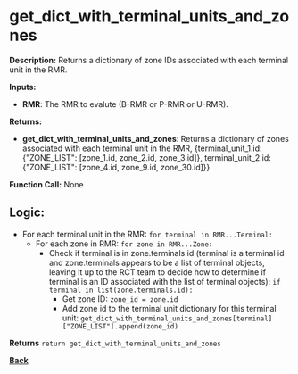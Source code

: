 # get_dict_with_terminal_units_and_zones    

**Description:** Returns a dictionary of zone IDs associated with each terminal unit in the RMR.   

**Inputs:**  
- **RMR**: The RMR to evalute (B-RMR or P-RMR or U-RMR).    

**Returns:**  
- **get_dict_with_terminal_units_and_zones**: Returns a dictionary of zones associated with each terminal unit in the RMR, {terminal_unit_1.id: {"ZONE_LIST": [zone_1.id, zone_2.id, zone_3.id]}, terminal_unit_2.id: {"ZONE_LIST": [zone_4.id, zone_9.id, zone_30.id]}}
 
**Function Call:**  None

## Logic:   
- For each terminal unit in the RMR: `for terminal in RMR...Terminal:`  
    - For each zone in RMR: `for zone in RMR...Zone:`
        - Check if terminal is in zone.terminals.id (terminal is a terminal id and zone.terminals appears to be a list of terminal objects, leaving it up to the RCT team to decide how to determine if terminal is an ID associated with the list of terminal objects): `if terminal in list(zone.terminals.id):`    
            - Get zone ID: `zone_id = zone.id`
            - Add zone id to the terminal unit dictionary for this terminal unit: `get_dict_with_terminal_units_and_zones[terminal]["ZONE_LIST"].append(zone_id)`    

**Returns**  `return get_dict_with_terminal_units_and_zones`

**[Back](../../../_toc.md)**








